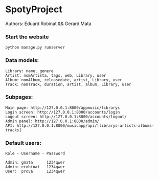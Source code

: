 # SpotyProject

Authors: Eduard Robinat && Gerard Mata




### Start the website
```
python manage.py runserver
```
### Data models:
```
Library: name, genere
Artist: nomArtista, tags, web, Library, user
Album: nomAlbum, releasedate, artist, Library, user
Track: nomTrack, duration, artist, album, Library, user
```
### Subpages:
```
Main page: http://127.0.0.1:8000/appmusic/librarys
Login screen: http://127.0.0.1:8000/accounts/login
Logout screen: http://127.0.0.1:8000/accounts/logout/
Admin panel: http://127.0.0.1:8000/admin/
API: http://127.0.0.1:8000/musicapp/api/[librarys-artists-albums-tracks]
```
### Default users:
```
Role - Username - Password

Admin: gmata 	  1234qwer
Admin: erobinat   1234qwer
User:  prova      1234qwer
```
